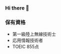 ### Hi there 👋
<h3 align="left">保有資格</h3>
<ul>
  <li>第一級陸上無線技術士</li>
  <li>応用情報技術者</li>
  <li>TOEIC 855点</li>
</ul>
